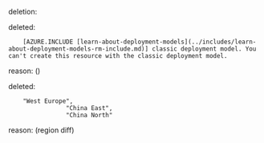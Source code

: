 deletion:

deleted:

		[AZURE.INCLUDE [learn-about-deployment-models](../includes/learn-about-deployment-models-rm-include.md)] classic deployment model. You can't create this resource with the classic deployment model.

reason: ()

deleted:

		"West Europe",
					"China East",
					"China North"

reason: (region diff)

